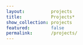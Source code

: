 ```yaml
---
layout:          projects
title:           Projects*
show_collection: projects
featured:        false
permalink:       /projects/
---
```


<!--projects-->